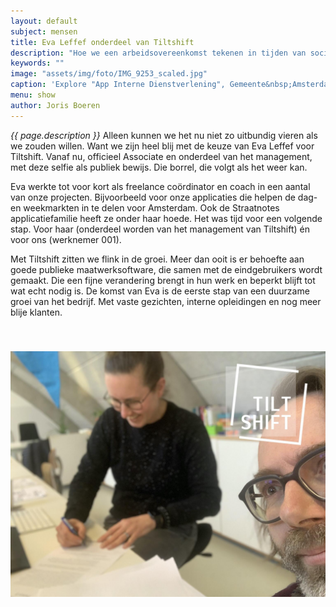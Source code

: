 ```yaml
---
layout: default
subject: mensen
title: Eva Leffef onderdeel van Tiltshift
description: "Hoe we een arbeidsovereenkomst tekenen in tijden van social distancing? Gewoon, op gepaste afstand, op kantoor."
keywords: ""
image: "assets/img/foto/IMG_9253_scaled.jpg"
caption: 'Explore "App Interne Dienstverlening", Gemeente&nbsp;Amsterdam'
menu: show
author: Joris Boeren
---
```

*{{ page.description }}* Alleen kunnen we het nu niet zo uitbundig vieren als we zouden willen. Want we zijn heel blij met de keuze van Eva Leffef voor Tiltshift. Vanaf nu, officieel Associate en onderdeel van het management, met deze selfie als publiek bewijs. Die borrel, die volgt als het weer kan. 

Eva werkte tot voor kort als freelance coördinator en coach in een aantal van onze projecten. Bijvoorbeeld voor onze applicaties die helpen de dag- en weekmarkten in te delen voor Amsterdam. Ook de Straatnotes applicatiefamilie heeft ze onder haar hoede. Het was tijd voor een volgende stap. Voor haar (onderdeel worden van het management van Tiltshift) én voor ons (werknemer 001). 

Met Tiltshift zitten we flink in de groei. Meer dan ooit is er behoefte aan goede publieke maatwerksoftware, die samen met de eindgebruikers wordt gemaakt. Die een fijne verandering brengt in hun werk en beperkt blijft tot wat echt nodig is. De komst van Eva is de eerste stap van een duurzame groei van het bedrijf. Met vaste gezichten, interne opleidingen en nog meer blije klanten.

<img style="margin: 40px 0;" src="/assets/img/foto/20210125-EvaLeffefBijTiltshift.jpg">
